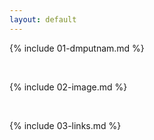 ```yaml
---
layout: default
---
```


{% include 01-dmputnam.md %}

<br>

{% include 02-image.md %}

<br>

{% include 03-links.md %}

